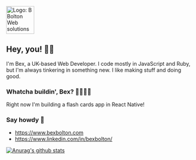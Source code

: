 <img src="https://user-images.githubusercontent.com/9282824/91348008-14245180-e7db-11ea-8139-605e44b4608d.png" alt="Logo: B Bolton Web solutions" width="75px">

## Hey, you! 👋🏻

I'm Bex, a UK-based Web Developer. I code mostly in JavaScript and Ruby, but I'm always tinkering in something new. I like making stuff and doing good.

### Whatcha buildin', Bex? 🔨👷🏻‍♀️

Right now I'm building a flash cards app in React Native!

### Say howdy 🤠
- https://www.bexbolton.com [](https://www.bexbolton.com)
- https://www.linkedin.com/in/bexbolton/ [](https://www.linkedin.com/in/bexbolton/)


[![Anurag's github stats](https://github-readme-stats.vercel.app/api?username=BexB1&count_private=true&show_icons=true)](https://github.com/anuraghazra/github-readme-stats)

<!--
**BexB1/BexB1** is a ✨ _special_ ✨ repository because its `README.md` (this file) appears on your GitHub profile.

Here are some ideas to get you started:

- 🔭 I’m currently working on ...
- 🌱 I’m currently learning ...
- 👯 I’m looking to collaborate on ...
- 🤔 I’m looking for help with ...
- 💬 Ask me about ...
- 📫 How to reach me: ...
- 😄 Pronouns: ...
- ⚡ Fun fact: ...
-->
